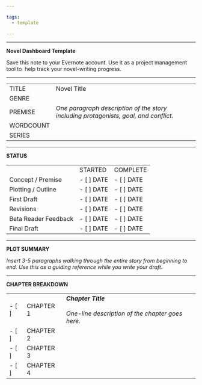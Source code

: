 ```yaml
---

tags: 
  - template

---
```

* * *

**Novel Dashboard Template**

Save this note to your Evernote account. Use it as a project management tool to  help track your novel-writing progress.

* * *

|     |     |
| --- | --- |
| TITLE | Novel Title |
| GENRE |     |
| PREMISE | _One paragraph description of the story including protagonists, goal, and conflict._ |
| WORDCOUNT |     |
| SERIES |     |

* * *

**STATUS**

|     |     |     |
| --- | --- | --- |
|     | STARTED | COMPLETE |
| Concept / Premise | - [ ] DATE | - [ ] DATE |
| Plotting / Outline | - [ ] DATE | - [ ] DATE |
| First Draft | - [ ] DATE | - [ ] DATE |
| Revisions | - [ ] DATE | - [ ] DATE |
| Beta Reader Feedback | - [ ] DATE | - [ ] DATE |
| Final Draft | - [ ] DATE | - [ ] DATE |

* * *

**PLOT SUMMARY**

_Insert 3-5 paragraphs walking through the entire story from beginning to end. Use this as a guiding reference while you write your draft._

* * *

**CHAPTER BREAKDOWN**

|     |     |     |
| --- | --- | --- |
| - [ ] | CHAPTER 1 | **_Chapter Title_**<br><br>_One-line description of the chapter goes here._ |
| - [ ] | CHAPTER 2 |     |
| - [ ] | CHAPTER 3 |     |
| - [ ] | CHAPTER 4 |     |
